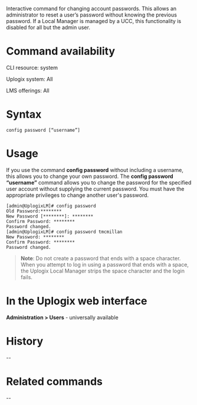 <!-- 5.4 -->

Interactive command for changing account passwords. This allows an administrator to reset a user’s password without knowing the previous password. If a Local Manager is managed by a UCC, this functionality is disabled for all but the admin user.

# Command availability 

CLI resource: system

Uplogix system: All

LMS offerings: All

# Syntax 

```
config password [“username”]

```

# Usage 

If you use the command **config password** without including a username, this allows you to change your own password. The **config password “username”** command allows you to change the password for the specified user account without supplying the current password. You must have the appropriate privileges to change another user's password.

```
[admin@UplogixLM]# config password
Old Password:********
New Password [********]: ********
Confirm Password: ********
Password changed.
[admin@UplogixLM]# config password tmcmillan
New Password: ********
Confirm Password: ********
Password changed.
```

> **Note**: Do not create a password that ends with a space character. When you attempt to log in using a password that ends with a space, the Uplogix Local Manager strips the space character and the login fails.

# In the Uplogix web interface

**Administration > Users** - universally available

# History 

--

# Related commands 

--
